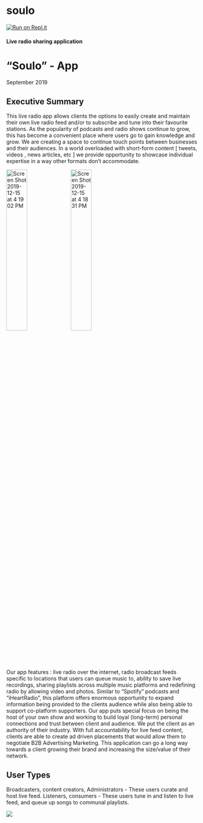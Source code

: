 # soulo
[![Run on Repl.it](https://repl.it/badge/github/zayslash/soulo)](https://repl.it/github/zayslash/soulo)
<h4>Live radio sharing application</h4>

<h1>“Soulo” - App</h1>
<p>September 2019</p>
<h2>Executive Summary</h2>


<div >
 
 
 

<p>This live radio app allows clients the options to easily create and maintain their own live radio feed and/or to subscribe and tune into their favourite stations. As the popularity of podcasts and radio shows continue to grow, this has become a convenient place where users go to gain knowledge and grow. We are creating a space to continue touch points between businesses and their audiences. In a world overloaded with short-form content [ tweets, videos , news articles, etc ] we provide opportunity to showcase individual expertise in a way other formats don’t accommodate. </p>


 
 
 
<img class="column" width="33%" alt="Screen Shot 2019-12-15 at 4 19 02 PM" src="https://user-images.githubusercontent.com/30443170/128796929-6c33746b-67e8-4b33-9884-b86e9ca13116.png">
 
  <img class="column" float="left" width="33%" alt="Screen Shot 2019-12-15 at 4 18 31 PM" src="https://user-images.githubusercontent.com/30443170/128796894-7b127cd3-f504-4b25-88e1-cfc277221818.png">
 
 
<br>



<br>

Our app features : live radio over the internet, radio broadcast feeds specific to locations that users can queue music to,  ability to save live recordings, sharing playlists across multiple music platforms and redefining radio by allowing video and photos. 
 Similar to “Spotify” podcasts  and “iHeartRadio”, this platform offers enormous opportunity to expand information being provided to the clients audience while also being able to support co-platform supporters. Our app puts special focus on  being the host of your own show and working to build loyal (long-term) personal connections and trust between client and audience. We put the client as an authority of their industry. With full accountability for live feed content, clients are able to create ad driven placements that would allow them to negotiate B2B Advertising Marketing. This application can go a long way towards a client growing their brand and increasing the size/value of their network. 

<h2>User Types </h2>

<p>Broadcasters, content creators, Administrators - These users curate and host live feed.
Listeners, consumers -   These users tune in and listen to live feed, and queue up songs to communal playlists. </p>

<img src="https://github.com/zayslash/soulo/blob/master/souloIN.jpg"/>
